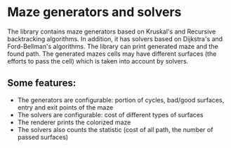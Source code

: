 # Maze generators and solvers

The library contains maze generators based on Kruskal's and Recursive backtracking algorithms.
In addition, it has solvers based on Dijkstra's and Ford-Bellman's algorithms. 
The library can print generated maze and the found path.
The generated mazes cells may have different surfaces (the efforts to pass the cell) which is taken into account by solvers.

## Some features:
 - The generators are configurable: portion of cycles, bad/good surfaces, entry and exit points of the maze
 - The solvers are configurable: cost of different types of surfaces
 - The renderer prints the colorized maze
 - The solvers also counts the statistic (cost of all path, the number of passed surfaces)
